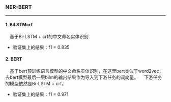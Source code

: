 ### NER-BERT
***
#### 1. BiLSTMcrf 
&ensp;&ensp;基于Bi-LSTM + crf的中文命名实体识别
* 验证集上的结果：f1 = 0.835


#### 2. BERT
&ensp;&ensp;基于bert预训练语言模型的中文命名实体识别，在这里bert类似于word2vec，
去bert模型最后一层bilm的输出结果作为导入到下游任务的词向量。
&ensp;&ensp;下游任务的模型依然是Bi-LSTM + crf。
* 验证集上的结果：f1 = 0.971